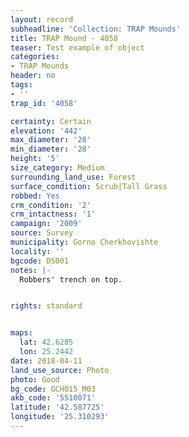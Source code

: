```yaml
---
layout: record
subheadline: 'Collection: TRAP Mounds'
title: TRAP Mound - 4058
teaser: Test example of object
categories:
- TRAP Mounds
header: no
tags:
- ''
trap_id: '4058'

certainty: Certain
elevation: '442'
max_diameter: '28'
min_diameter: '28'
height: '5'
size_category: Medium
surrounding_land_use: Forest
surface_condition: Scrub|Tall Grass
robbed: Yes
crm_condition: '2'
crm_intactness: '1'
campaign: '2009'
source: Survey
municipality: Gorno Cherkhovishte
locality: ''
bgcode: DS001
notes: |-
  Robbers' trench on top.


rights: standard


maps:
  lat: 42.6285
  lon: 25.2442
date: 2018-04-11
land_use_source: Photo
photo: Good
bg_code: GCH015_М03
akb_code: '5510071'
latitude: '42.587725'
longitude: '25.310293'
---
```

